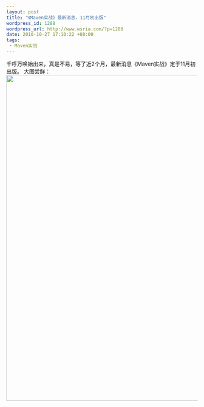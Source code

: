 ```yaml
--- 
layout: post
title: "《Maven实战》最新消息，11月初出版"
wordpress_id: 1288
wordpress_url: http://www.wsria.com/?p=1288
date: 2010-10-27 17:10:22 +08:00
tags: 
 - Maven实战
---
```

千呼万唤始出来，真是不易，等了近2个月，最新消息《Maven实战》定于11月初出版。
大图尝鲜：
<a href="http://www.kafeitu.me/files/2010/10/maven-in-action.jpg"><img src="http://www.kafeitu.me/files/2010/10/maven-in-action.jpg" alt="" title="maven in action" width="661" height="858" class="alignleft size-full wp-image-1289" /></a>
